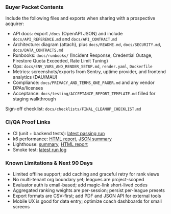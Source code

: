 ### Buyer Packet Contents

Include the following files and exports when sharing with a prospective acquirer:

- API docs: export `/docs` (OpenAPI JSON) and include `docs/API_REFERENCE.md` and `docs/API_CONTRACT.md`
- Architecture: diagram (attach), plus `docs/README.md`, `docs/SECURITY.md`, `docs/DATA_CONTRACTS.md`
- Runbooks: `docs/runbooks/` (Incident Response, Credential Outage, Firestore Quota Exceeded, Rate Limit Tuning)
- Ops: `docs/ENV_VARS_AND_RENDER_SETUP.md`, `render.yaml`, `Dockerfile`
- Metrics: screenshots/exports from Sentry, uptime provider, and frontend analytics (DAU/MAU)
- Compliance: `docs/PRIVACY_AND_TERMS_ONE_PAGER.md` and any vendor DPAs/licenses
- Acceptance: `docs/testing/ACCEPTANCE_REPORT_TEMPLATE.md` filled for staging walkthrough

Sign-off checklist: `docs/checklists/FINAL_CLEANUP_CHECKLIST.md`


### CI/QA Proof Links

- CI (unit + backend tests): [latest passing run](<link-to-ci>)
- k6 performance: [HTML report](docs/perf/k6-report.html), [JSON summary](docs/perf/k6-summary.json)
- Lighthouse: [summary](docs/qa/lighthouse-summary.md), [HTML report](<link-to-lighthouse-html>)
- Smoke test: [latest run log](docs/qa/smoke-run-latest.md)

### Known Limitations & Next 90 Days

- Limited offline support; add caching and graceful retry for rank views
- No multi-tenant org boundary yet; leagues are project-scoped
- Evaluator auth is email-based; add magic-link short-lived codes
- Aggregated ranking weights are per-session; persist per-league presets
- Export formats are CSV-first; add PDF and JSON API for external tools
- Mobile UX is good for data entry; optimize coach dashboards for small screens



